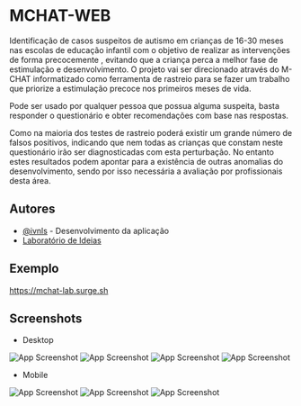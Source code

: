 
# MCHAT-WEB

Identificação de casos suspeitos de autismo em crianças de 16-30 meses nas escolas de
educação infantil com o objetivo de realizar as intervenções de forma precocemente , evitando que a
criança perca a melhor fase de estimulação e desenvolvimento. O projeto vai ser direcionado através
do M-CHAT informatizado como ferramenta de rastreio para se fazer um trabalho que priorize a
estimulação precoce nos primeiros meses de vida.

Pode ser usado por qualquer pessoa que possua alguma suspeita, basta responder o questionário e obter recomendações com base nas respostas.

Como na maioria dos testes de rastreio poderá existir um grande número de falsos positivos, indicando que nem todas as crianças que constam neste questionário irão ser diagnosticadas com esta perturbação. No entanto estes resultados podem apontar para a existência de outras anomalias do desenvolvimento, sendo por isso necessária a avaliação por profissionais desta área.


## Autores

- [@ivnls](https://www.github.com/ivnls) - Desenvolvimento da aplicação
- [Laboratório de Ideias](https://www.labideias.com)


## Exemplo

https://mchat-lab.surge.sh


## Screenshots

- Desktop

![App Screenshot](/preview/img0.png)
![App Screenshot](/preview/img1.png)
![App Screenshot](/preview/img2.png)
![App Screenshot](/preview/img3.png)

- Mobile

![App Screenshot](/preview/img4.jpg)
![App Screenshot](/preview/img5.jpg)
![App Screenshot](/preview/img6.jpg)


